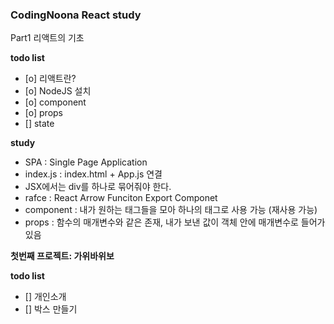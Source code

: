 <h3>CodingNoona React study</h3>

<p>Part1 리액트의 기초</p>
<b>todo list</b>
<ul>
    <li>[o] 리액트란? </li>
    <li>[o] NodeJS 설치 </li>
    <li>[o] component </li>
    <li>[o] props </li>
    <li>[] state </li>
</ul>

<b>study</b>

- SPA : Single Page Application
- index.js : index.html + App.js 연결
- JSX에서는 div를 하나로 묶어줘야 한다.
- rafce : React Arrow Funciton Export Componet
- component : 내가 원하는 태그들을 모아 하나의 태그로 사용 가능 (재사용 가능)
- props : 함수의 매개변수와 같은 존재, 내가 보낸 값이 객체 안에 매개변수로 들어가있음

<b>첫번째 프로젝트: 가위바위보</b>

<b>todo list</b>

- [] 개인소개
- [] 박스 만들기

